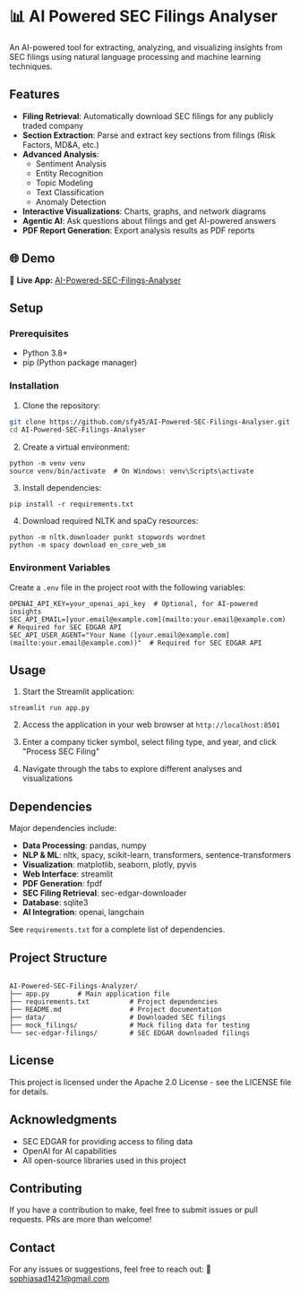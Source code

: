 # 📊 AI Powered SEC Filings Analyser


An AI-powered tool for extracting, analyzing, and visualizing insights from SEC filings using natural language processing and machine learning techniques.

## Features

- **Filing Retrieval**: Automatically download SEC filings for any publicly traded company
- **Section Extraction**: Parse and extract key sections from filings (Risk Factors, MD&A, etc.)
- **Advanced Analysis**:
  - Sentiment Analysis
  - Entity Recognition
  - Topic Modeling
  - Text Classification
  - Anomaly Detection
- **Interactive Visualizations**: Charts, graphs, and network diagrams
- **Agentic AI**: Ask questions about filings and get AI-powered answers
- **PDF Report Generation**: Export analysis results as PDF reports


## 🌐 Demo
🔗 **Live App:** [AI-Powered-SEC-Filings-Analyser](https://huggingface.co/spaces/sfy45/AI-Powered-SEC-Filings-Analyser)

## Setup

### Prerequisites

- Python 3.8+
- pip (Python package manager)

### Installation
1. Clone the repository:
```bash
git clone https://github.com/sfy45/AI-Powered-SEC-Filings-Analyser.git
cd AI-Powered-SEC-Filings-Analyser
```

2. Create a virtual environment:
```
python -m venv venv
source venv/bin/activate  # On Windows: venv\Scripts\activate
```

3. Install dependencies:
```
pip install -r requirements.txt
```

4. Download required NLTK and spaCy resources:
```
python -m nltk.downloader punkt stopwords wordnet
python -m spacy download en_core_web_sm
```

### Environment Variables

Create a `.env` file in the project root with the following variables:
```
OPENAI_API_KEY=your_openai_api_key  # Optional, for AI-powered insights
SEC_API_EMAIL=[your.email@example.com](mailto:your.email@example.com)  # Required for SEC EDGAR API
SEC_API_USER_AGENT="Your Name ([your.email@example.com](mailto:your.email@example.com))"  # Required for SEC EDGAR API
```

## Usage

1. Start the Streamlit application:
```
streamlit run app.py
```

2. Access the application in your web browser at `http://localhost:8501`

3. Enter a company ticker symbol, select filing type, and year, and click "Process SEC Filing"

4. Navigate through the tabs to explore different analyses and visualizations

## Dependencies

Major dependencies include:

- **Data Processing**: pandas, numpy
- **NLP & ML**: nltk, spacy, scikit-learn, transformers, sentence-transformers
- **Visualization**: matplotlib, seaborn, plotly, pyvis
- **Web Interface**: streamlit
- **PDF Generation**: fpdf
- **SEC Filing Retrieval**: sec-edgar-downloader
- **Database**: sqlite3
- **AI Integration**: openai, langchain

See `requirements.txt` for a complete list of dependencies.

## Project Structure

```

AI-Powered-SEC-Filings-Analyzer/
├── app.py       # Main application file
├── requirements.txt          # Project dependencies
├── README.md                 # Project documentation
├── data/                     # Downloaded SEC filings
├── mock_filings/             # Mock filing data for testing
└── sec-edgar-filings/        # SEC EDGAR downloaded filings

```

## License

This project is licensed under the Apache 2.0 License - see the LICENSE file for details.

## Acknowledgments

- SEC EDGAR for providing access to filing data
- OpenAI for AI capabilities
- All open-source libraries used in this project
  
## Contributing

If you have a contribution to make, feel free to submit issues or pull requests. PRs are more than welcome!

## Contact

For any issues or suggestions, feel free to reach out: 📧 sophiasad1421@gmail.com
